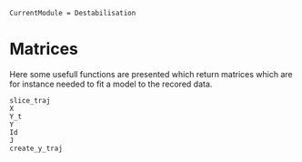 ```@meta
CurrentModule = Destabilisation
```

# Matrices

Here some usefull functions are presented which return matrices which are for instance needed to fit a model to the recored data.

```@docs
slice_traj
X
Y_t
Y
Id
J
create_y_traj
```